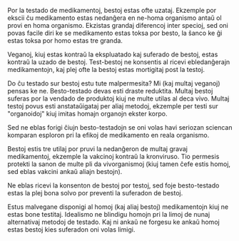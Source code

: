Por la testado de medikamentoj, bestoj estas ofte uzataj. Ekzemple por ekscii ĉu medikamento estas nedanĝera en ne-homa organismo antaŭ ol provi en homa organismo. Ekzistas grandaj diferencoj inter specioj, sed oni povas facile diri ke se medikamento estas toksa por besto, la ŝanco ke ĝi estas toksa por homo estas tre granda.

Veganoj, kiuj estas kontraŭ la ekspluatado kaj suferado de bestoj, estas kontraŭ la uzado de bestoj. Test-bestoj ne konsentis al ricevi ebledanĝerajn medikamentojn, kaj plej ofte la bestoj estas mortigitaj post la testoj.

Do ĉu testado sur bestoj estu tute malpermesita? Mi (kaj multaj veganoj) pensas ke ne. Besto-testado devas esti draste reduktita. Multaj bestoj suferas por la vendado de produktoj kiuj ne multe utilas al deca vivo. Multaj testoj povus esti anstataŭigataj per aliaj metodoj, ekzemple per testi sur "organoidoj" kiuj imitas homajn organojn ekster korpo.

Sed ne eblas forigi ĉiujn besto-testadojn se oni volas havi seriozan sciencan komparan esploron pri la efikoj de medikamento en reala organismo.

Bestoj estis tre utilaj por pruvi la nedanĝeron de multaj gravaj medikamentoj, ekzemple la vakcinoj kontraŭ la kronviruso. Tio permesis protekti la sanon de multe pli da vivorganismoj (kiuj tamen ĉefe estis homoj, sed eblas vakcini ankaŭ aliajn bestojn).

Ne eblas ricevi la konsenton de bestoj por testoj, sed foje besto-testado estas la plej bona solvo por preventi la suferadon de bestoj.

Estus malvegane disponigi al homoj (kaj aliaj bestoj) medikamentojn kiuj ne estas  bone testitaj. Idealismo ne blindigu homojn pri la limoj de nunaj alternativaj metodoj de testado. Kaj ni ankaŭ ne forgesu ke ankaŭ homoj estas bestoj kies suferadon oni volas limigi.
